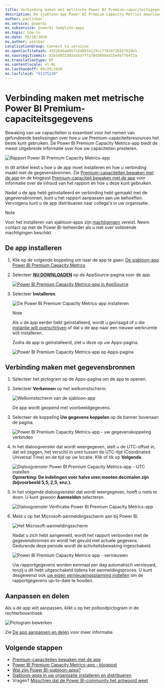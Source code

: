 ```yaml
---
title: Verbinding maken met metrische Power BI Premium-capaciteitsgegevens
description: De sjabloon-app Power BI Premium Capacity Metrics downloaden en installeren, en verbinding maken met gegevens
author: paulinbar
ms.service: powerbi
ms.subservice: powerbi-template-apps
ms.topic: how-to
ms.date: 05/18/2020
ms.author: painbar
LocalizationGroup: Connect to services
ms.openlocfilehash: 42526dbae857c6488fe129cc7781672691782de1
ms.sourcegitcommit: 02b5d031d92ea5d7ffa70d5098ed15e4ef764f2a
ms.translationtype: HT
ms.contentlocale: nl-NL
ms.lasthandoff: 09/26/2020
ms.locfileid: "91375230"
---
```

# <a name="connect-to-power-bi-premium-capacity-metrics"></a>Verbinding maken met metrische Power BI Premium-capaciteitsgegevens

Bewaking van uw capaciteiten is essentieel voor het nemen van gefundeerde beslissingen over hoe u uw Premium-capaciteitsresources het beste kunt gebruiken. De Power BI Premium Capacity Metrics-app biedt de meest uitgebreide informatie over hoe uw capaciteiten presteren.

![Rapport Power BI Premium Capacity Metrics-app](media/service-connect-to-pbi-premium-capacity-metrics/service-pbi-premium-capacity-metrics-app-report.png)

In dit artikel leest u hoe u de app moet installeren en hoe u verbinding maakt met de gegevensbronnen. Zie [Premium-capaciteiten bewaken met de app](../admin/service-admin-premium-monitor-capacity.md) en de blogpost [Premium-capaciteit bewaken met de app](https://powerbi.microsoft.com/blog/premium-capacity-metrics-app-new-health-center-with-kpis-to-explore-relevant-metrics-and-steps-to-mitigate-issues/) voor informatie over de inhoud van het rapport en hoe u deze kunt gebruiken.

Nadat u de app hebt geïnstalleerd en verbinding hebt gemaakt met de gegevensbronnen, kunt u het rapport aanpassen aan uw behoeften. Vervolgens kunt u de app distribueren naar collega's in uw organisatie.

> [!NOTE]
> Voor het installeren van sjabloon-apps zijn [machtigingen](./service-template-apps-install-distribute.md#prerequisites) vereist. Neem contact op met de Power BI-beheerder als u niet over voldoende machtigingen beschikt.

## <a name="install-the-app"></a>De app installeren

1. Klik op de volgende koppeling om naar de app te gaan: [De sjabloon-app Power BI Premium Capacity Metrics](https://app.powerbi.com/groups/me/getapps/services/pbi_pcmm.capacity-metrics-dxt)

1. Selecteer [**NU DOWNLOADEN**](https://app.powerbi.com/groups/me/getapps/services/pbi_pcmm.capacity-metrics-dxt) op de AppSource-pagina voor de app.

    [![Power BI Premium Capacity Metrics-app in AppSource](media/service-connect-to-pbi-premium-capacity-metrics/service-pbi-premium-capacity-metrics-app-appsource-get-it-now.png)](https://app.powerbi.com/groups/me/getapps/services/pbi_pcmm.capacity-metrics-dxt)

1. Selecteer **Installeren**. 

    ![De Power BI Premium Capacity Metrics-app installeren](media/service-connect-to-pbi-premium-capacity-metrics/service-pbi-premium-capacity-metric-select-install.png)

    > [!NOTE]
    > Als u de app eerder hebt geïnstalleerd, wordt u gevraagd of u die [instantie wilt overschrijven](./service-template-apps-install-distribute.md#update-a-template-app) of dat u de app naar een nieuwe werkruimte wilt installeren.

    Zodra de app is geïnstalleerd, ziet u deze op uw Apps-pagina.

   ![Power BI Premium Capacity Metrics-app op Apps-pagina](media/service-connect-to-pbi-premium-capacity-metrics/service-pbi-premium-capacity-metrics-app-apps-page-icon.png)

## <a name="connect-to-data-sources"></a>Verbinding maken met gegevensbronnen

1. Selecteer het pictogram op de Apps-pagina om de app te openen.

1. Selecteer **Verkennen** op het welkomstscherm.

   ![Welkomstscherm van de sjabloon-app](media/service-connect-to-pbi-premium-capacity-metrics/service-pbi-premium-capacity-metrics-app-splash-screen.png)

   De app wordt geopend met voorbeeldgegevens.

1. Selecteer de koppeling **Uw gegevens koppelen** op de banner bovenaan de pagina.

   ![Power BI Premium Capacity Metrics-app - uw gegevenskoppeling verbinden](media/service-connect-to-pbi-premium-capacity-metrics/service-pbi-premium-capacity-metrics-app-connect-data.png)

1. In het dialoogvenster dat wordt weergegeven, stelt u de UTC-offset in, dat wil zeggen, het verschil in uren tussen de UTC-tijd (Coordinated Universal Time) en de tijd op uw locatie. Klik of tik op **Volgende**.
  
   ![Dialoogvenster Power BI Premium Capacity Metrics-app - UTC instellen](media/service-connect-to-pbi-premium-capacity-metrics/service-pbi-premium-capacity-metrics-app-setutc-dialog.png)
   **Opmerking: De indelingen voor halve uren moeten decimalen zijn (bijvoorbeeld 5,5, 2,5, enz.).**

1. In het volgende dialoogvenster dat wordt weergegeven, hoeft u niets te doen. U kunt gewoon **Aanmelden** selecteren.

   ![Dialoogvenster Verificatie Power BI Premium Capacity Metrics-app](media/service-connect-to-pbi-premium-capacity-metrics/service-pbi-premium-capacity-metrics-app-authentication-dialog.png)

1. Meld u op het Microsoft-aanmeldingsscherm aan bij Power BI.

   ![Het Microsoft-aanmeldingsscherm](media/service-connect-to-pbi-premium-capacity-metrics/service-pbi-premium-capacity-metrics-app-microsoft-login.png)

   Nadat u zich hebt aangemeld, wordt het rapport verbonden met de gegevensbronnen en wordt het gevuld met actuele gegevens. Gedurende deze periode wordt de activiteitsbewaking ingeschakeld.

   ![Power BI Premium Capacity Metrics-app - vernieuwen](media/service-connect-to-pbi-premium-capacity-metrics/service-pbi-premium-capacity-metrics-app-refresh-monitor.png)

   Uw rapportgegevens worden eenmaal per dag automatisch vernieuwd, tenzij u dit hebt uitgeschakeld tijdens het aanmeldingsproces. U kunt desgewenst ook [uw eigen vernieuwingsplanning instellen](./refresh-scheduled-refresh.md) om de rapportgegevens up-to-date te houden.

## <a name="customize-and-share"></a>Aanpassen en delen

Als u de app wilt aanpassen, klikt u op het potloodpictogram in de rechterbovenhoek.

 ![Pictogram bewerken](media/service-connect-to-pbi-premium-capacity-metrics/service-pbi-premium-capacity-metrics-app-customize.png)

Zie [De app aanpassen en delen](./service-template-apps-install-distribute.md#customize-and-share-the-app) voor meer informatie.

## <a name="next-steps"></a>Volgende stappen
* [Premium-capaciteiten bewaken met de app](../admin/service-admin-premium-monitor-capacity.md)
* [Power BI Premium Capacity Metrics-app - blogpost](https://powerbi.microsoft.com/blog/premium-capacity-metrics-app-new-health-center-with-kpis-to-explore-relevant-metrics-and-steps-to-mitigate-issues/)
* [Wat zijn Power BI-sjabloon-apps?](./service-template-apps-overview.md)
* [Sjabloon-apps in uw organisatie installeren en distribueren](./service-template-apps-install-distribute.md)
* Vragen? [Misschien dat de Power BI-community het antwoord weet](https://community.powerbi.com/)